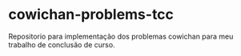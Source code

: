 # cowichan-problems-tcc
Repositorio para implementação dos problemas cowichan para meu trabalho de conclusão de curso.
